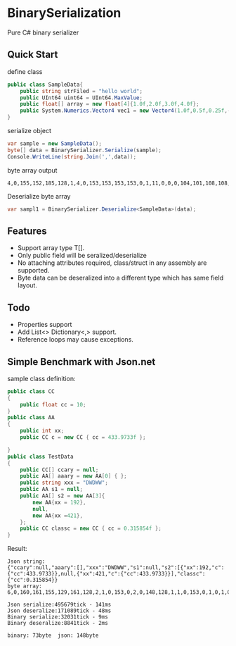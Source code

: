 # BinarySerialization

Pure C# binary serializer

## Quick Start

define class
```c#
public class SampleData{
    public string strFiled = "hello world";
    public UInt64 uint64 = UInt64.MaxValue;
    public float[] array = new float[4]{1.0f,2.0f,3.0f,4.0f};
    public System.Numerics.Vector4 vec1 = new Vector4(1.0f,0.5f,0.25f,-1.0f);
}
```
serialize object
```c#
var sample = new SampleData();
byte[] data = BinarySerializer.Serialize(sample);
Console.WriteLine(string.Join(',',data));
```

byte array output
```
4,0,155,152,185,128,1,4,0,153,153,153,153,0,1,11,0,0,0,104,101,108,108,111,32,119,111,114,108,100,255,255,255,255,255,255,255,255,1,4,0,0,0,0,0,128,63,0,0,0,64,0,0,64,64,0,0,128,64,1,1,0,0,128,63,0,0,0,63,0,0,128,62,0,0,128,191
```

Deserialize byte array
```c#
var sampl1 = BinarySerializer.Deserialize<SampleData>(data);
```

## Features

- Support array type T[].
- Only public field will be seralized/deserialize
- No attaching attributes required, class/struct in any assembly are supported.
- Byte data can be deseralized into a different type which has same field layout.

## Todo
- Properties support
- Add List<> Dictionary<,> support.
- Reference loops may cause exceptions.

## Simple Benchmark with Json.net

sample class definition:
```c#
public class CC
{
    public float cc = 10;
}
public class AA
{
    public int xx;
    public CC c = new CC { cc = 433.9733f };

}
public class TestData
{
    public CC[] ccary = null;
    public AA[] aaary = new AA[0] { };
    public string xxx = "DWDWW";
    public AA s1 = null;
    public AA[] s2 = new AA[3]{
        new AA{xx = 192},
        null,
        new AA{xx =421},
    };
    public CC classc = new CC { cc = 0.315854f };
}
```

Result:
```
Json string: 
{"ccary":null,"aaary":[],"xxx":"DWDWW","s1":null,"s2":[{"xx":192,"c":{"cc":433.9733}},null,{"xx":421,"c":{"cc":433.9733}}],"classc":{"cc":0.315854}}
byte array:
6,0,160,161,155,129,161,128,2,1,0,153,0,2,0,148,128,1,1,0,153,0,1,0,1,0,0,0,0,5,0,0,0,68,87,68,87,87,0,1,3,0,0,0,1,192,0,0,0,1,1,149,252,216,67,0,1,165,1,0,0,1,1,149,252,216,67,1,1,158,183,161,62

Json serialize:495679tick - 141ms
Json deseralize:171089tick - 48ms
Binary serialize:32031tick - 9ms
Binary deseralize:8841tick - 2ms

binary: 73byte  json: 148byte
```

